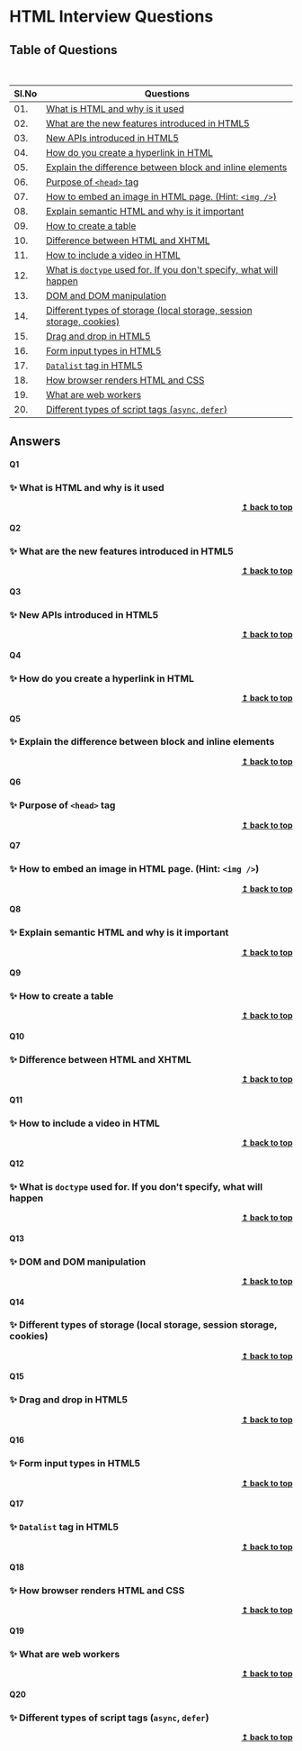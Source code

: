 # HTML Interview Questions

## Table of Questions

<br/>

|Sl.No| Questions                                                                         |
|-----|-----------------------------------------------------------------------------------|
| 01.|[What is HTML and why is it used](#Q1)|
| 02.|[What are the new features introduced in HTML5](#Q2)|
| 03.|[New APIs introduced in HTML5](#Q3)|
| 04.|[How do you create a hyperlink in HTML](#Q4)|
| 05.|[Explain the difference between block and inline elements](#Q5)|
| 06.|[Purpose of `<head>` tag](#Q6)|
| 07.|[How to embed an image in HTML page. (Hint: `<img />`)](#Q7)|
| 08.|[Explain semantic HTML and why is it important](#Q8)|
| 09.|[How to create a table](#Q9)|
| 10.|[Difference between HTML and XHTML](#Q10)|
| 11.|[How to include a video in HTML](#Q11)|
| 12.|[What is `doctype` used for. If you don't specify, what will happen](#Q12)|
| 13.|[DOM and DOM manipulation](#Q13)|
| 14.|[Different types of storage (local storage, session storage, cookies)](#Q14)|
| 15.|[Drag and drop in HTML5](#Q15)|
| 16.|[Form input types in HTML5](#Q16)|
| 17.|[`Datalist` tag in HTML5](#Q17)|
| 18.|[How browser renders HTML and CSS](#Q18)|
| 19.|[What are web workers](#Q19)|
| 20.|[Different types of script tags (`async`, `defer`)](#Q20)|


## Answers

#### Q1 
### ✨ What is HTML and why is it used


<div align="right">
    <b><a href="#">↥ back to top</a></b>
</div>

#### Q2
### ✨ What are the new features introduced in HTML5


<div align="right">
    <b><a href="#">↥ back to top</a></b>
</div>

#### Q3
### ✨ New APIs introduced in HTML5


<div align="right">
    <b><a href="#">↥ back to top</a></b>
</div>

#### Q4
### ✨ How do you create a hyperlink in HTML


<div align="right">
    <b><a href="#">↥ back to top</a></b>
</div>

#### Q5
### ✨ Explain the difference between block and inline elements


<div align="right">
    <b><a href="#">↥ back to top</a></b>
</div>

#### Q6
### ✨ Purpose of `<head>` tag


<div align="right">
    <b><a href="#">↥ back to top</a></b>
</div>

#### Q7
### ✨ How to embed an image in HTML page. (Hint: `<img />`)


<div align="right">
    <b><a href="#">↥ back to top</a></b>
</div>

#### Q8
### ✨ Explain semantic HTML and why is it important


<div align="right">
    <b><a href="#">↥ back to top</a></b>
</div>

#### Q9
### ✨ How to create a table


<div align="right">
    <b><a href="#">↥ back to top</a></b>
</div>

#### Q10
### ✨ Difference between HTML and XHTML


<div align="right">
    <b><a href="#">↥ back to top</a></b>
</div>

#### Q11
### ✨ How to include a video in HTML


<div align="right">
    <b><a href="#">↥ back to top</a></b>
</div>

#### Q12
### ✨ What is `doctype` used for. If you don't specify, what will happen


<div align="right">
    <b><a href="#">↥ back to top</a></b>
</div>

#### Q13
### ✨ DOM and DOM manipulation


<div align="right">
    <b><a href="#">↥ back to top</a></b>
</div>

#### Q14
### ✨ Different types of storage (local storage, session storage, cookies)


<div align="right">
    <b><a href="#">↥ back to top</a></b>
</div>

#### Q15
### ✨ Drag and drop in HTML5


<div align="right">
    <b><a href="#">↥ back to top</a></b>
</div>

#### Q16
### ✨ Form input types in HTML5


<div align="right">
    <b><a href="#">↥ back to top</a></b>
</div>

#### Q17
### ✨ `Datalist` tag in HTML5


<div align="right">
    <b><a href="#">↥ back to top</a></b>
</div>

#### Q18
### ✨ How browser renders HTML and CSS


<div align="right">
    <b><a href="#">↥ back to top</a></b>
</div>

#### Q19
### ✨ What are web workers


<div align="right">
    <b><a href="#">↥ back to top</a></b>
</div>

#### Q20
### ✨ Different types of script tags (`async`, `defer`)


<div align="right">
    <b><a href="#">↥ back to top</a></b>
</div>

